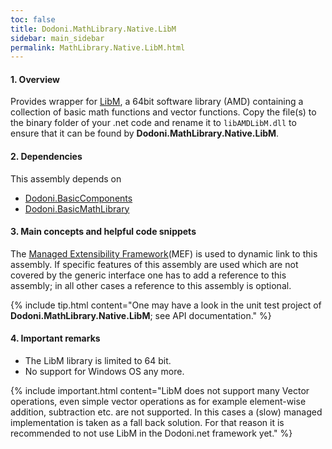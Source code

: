 ```yaml
---
toc: false
title: Dodoni.MathLibrary.Native.LibM
sidebar: main_sidebar
permalink: MathLibrary.Native.LibM.html
---
```


#### 1. Overview
Provides wrapper for [LibM](https://developer.amd.com/amd-cpu-libraries/amd-math-library-libm/), a 64bit software library (AMD) containing a 
collection of basic math functions and vector functions. Copy the file(s) to the binary folder of your .net code and rename it to `libAMDLibM.dll` 
to ensure that it can be found by **Dodoni.MathLibrary.Native.LibM**. 

#### 2. Dependencies
This assembly depends on 
* [Dodoni.BasicComponents](BasicComponents)
* [Dodoni.BasicMathLibrary](BasicMathLibrary)

#### 3. Main concepts and helpful code snippets
The [Managed Extensibility Framework](https://docs.microsoft.com/en-us/dotnet/framework/mef/index)(MEF) is used to dynamic link to this assembly. 
If specific features of this assembly are used which are not covered by the generic interface one has to add a reference to this assembly; in all other cases a reference to this assembly is optional. 

{% include tip.html content="One may have a look in the unit test project 
of **Dodoni.MathLibrary.Native.LibM**; see API documentation." %}


#### 4. Important remarks
* The LibM library is limited to 64 bit. 
* No support for Windows OS any more.

{% include important.html content="LibM does not support many Vector operations, even simple vector operations as for example element-wise addition, subtraction etc. are not supported. In this cases a (slow) managed implementation is taken as a fall back solution. For that reason it is recommended to not use LibM in the Dodoni.net framework yet." %}



